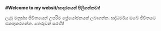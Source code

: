 **#Welcome to my websit/සාදරයෙන් පිලිගන්නවා!**

ලැබූ මනුස්ස ජිවිතයෙන් උපරිම ප්‍රේයෝජනයක් ලබාගන්න. සද්ධර්මය ඔබේ ජිවිතයට එකතුකරගන්න. තෙරුවන් සරණි!






